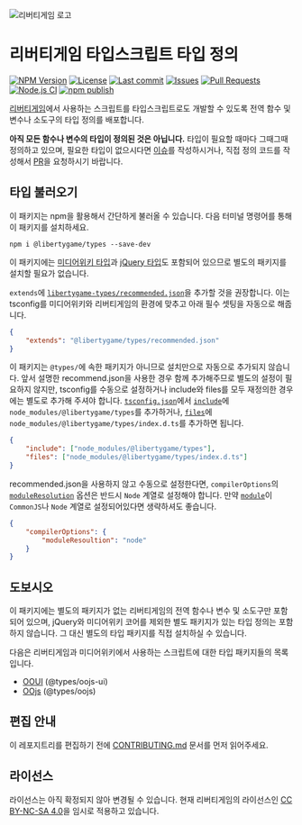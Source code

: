 ![리버티게임 로고](https://libertyga.me/wiki/Special:Redirect/file/Libertygame_logo.svg)

# 리버티게임 타입스크립트 타입 정의

[![NPM Version](https://img.shields.io/npm/v/%40libertygame%2Ftypes)](https://www.npmjs.com/package/@libertygame/types)
[![License](https://img.shields.io/npm/l/%40libertygame%2Ftypes)](https://creativecommons.org/licenses/by-nc-sa/4.0/)
[![Last commit](https://img.shields.io/github/last-commit/LibertygameWikiKorea/libertygame-types/main)](https://github.com/LibertygameWikiKorea/libertygame-types)
[![Issues](https://img.shields.io/github/issues/LibertygameWikiKorea/libertygame-types)](https://github.com/LibertygameWikiKorea/libertygame-types/issues)
[![Pull Requests](https://img.shields.io/github/issues-pr/LibertygameWikiKorea/libertygame-types)](https://github.com/LibertygameWikiKorea/libertygame-types/pulls)
[![Node.js CI](https://github.com/LibertygameWikiKorea/libertygame-types/actions/workflows/node.js.yml/badge.svg)](https://github.com/LibertygameWikiKorea/libertygame-types/actions/workflows/node.js.yml)
[![npm publish](https://github.com/LibertygameWikiKorea/libertygame-types/actions/workflows/npm-publish.yml/badge.svg)](https://github.com/LibertygameWikiKorea/libertygame-types/actions/workflows/npm-publish.yml)

[리버티게임](https://libertyga.me)에서 사용하는 스크립트를 타입스크립트로도 개발할 수 있도록 전역 함수 및 변수나 소도구의 타입 정의를 배포합니다.

**아직 모든 함수나 변수의 타입이 정의된 것은 아닙니다.** 타입이 필요할 때마다 그때그때 정의하고 있으며, 필요한 타입이 없으시다면 [이슈](https://github.com/LibertygameWikiKorea/libertygame-types/issues)를 작성하시거나, 직접 정의 코드를 작성해서 [PR](https://github.com/LibertygameWikiKorea/libertygame-types/pulls)을 요청하시기 바랍니다.

## 타입 불러오기

이 패키지는 npm을 활용해서 간단하게 불러올 수 있습니다. 다음 터미널 명령어를 통해 이 패키지를 설치하세요.

```console
npm i @libertygame/types --save-dev
```

이 패키지에는 [미디어위키 타입](https://www.npmjs.com/package/types-mediawiki)과 [jQuery 타입](https://www.npmjs.com/package/@types/jquery)도 포함되어 있으므로 별도의 패키지를 설치할 필요가 없습니다.

`extends`에 [`libertygame-types/recommended.json`](recommended.json)을 추가할 것을 권장합니다. 이는 tsconfig를 미디어위키와 리버티게임의 환경에 맞추고 아래 필수 셋팅을 자동으로 해줍니다.

```json
{
	"extends": "@libertygame/types/recommended.json"
}
```

이 패키지는 `@types/`에 속한 패키지가 아니므로 설치만으로 자동으로 추가되지 않습니다. 앞서 설명한 recommend.json을 사용한 경우 함께 추가해주므로 별도의 설정이 필요하지 않지만, tsconfig를 수동으로 설정하거나 include와 files를 모두 재정의한 경우에는 별도로 추가해 주셔야 합니다. [`tsconfig.json`](https://www.typescriptlang.org/docs/handbook/tsconfig-json.html)에서 [`include`](https://www.typescriptlang.org/tsconfig#include)에 `node_modules/@libertygame/types`를 추가하거나, [`files`](https://www.typescriptlang.org/tsconfig#files)에 `node_modules/@libertygame/types/index.d.ts`를 추가하면 됩니다.

```json
{
	"include": ["node_modules/@libertygame/types"],
	"files": ["node_modules/@libertygame/types/index.d.ts"]
}
```

recommended.json을 사용하지 않고 수동으로 설정한다면, `compilerOptions`의 [`moduleResolution`](https://www.typescriptlang.org/tsconfig#moduleResolution) 옵션은 반드시 `Node` 계열로 설정해야 합니다. 만약 [`module`](https://www.typescriptlang.org/tsconfig#module)이 `CommonJS`나 `Node` 계열로 설정되어있다면 생략하셔도 좋습니다.

```json
{
	"compilerOptions": {
		"moduleResoultion": "node"
	}
}
```

## 도보시오

이 패키지에는 별도의 패키지가 없는 리버티게임의 전역 함수나 변수 및 소도구만 포함되어 있으며, jQuery와 미디어위키 코어를 제외한 별도 패키지가 있는 타입 정의는 포함하지 않습니다. 그 대신 별도의 타입 패키지를 직접 설치하실 수 있습니다.

다음은 리버티게임과 미디어위키에서 사용하는 스크립트에 대한 타입 패키지들의 목록입니다.

- [OOUI](https://www.npmjs.com/package/@types/oojs-ui) (@types/oojs-ui)
- [OOjs](https://www.npmjs.com/package/@types/oojs) (@types/oojs)

## 편집 안내

이 레포지트리를 편집하기 전에 [CONTRIBUTING.md](CONTRIBUTING.md) 문서를 먼저 읽어주세요.

## 라이선스

라이선스는 아직 확정되지 않아 변경될 수 있습니다. 현재 리버티게임의 라이선스인 [CC BY-NC-SA 4.0](https://creativecommons.org/licenses/by-nc-sa/4.0/)을 임시로 적용하고 있습니다.

<!-- markdownlint-disable-file MD041 -->
